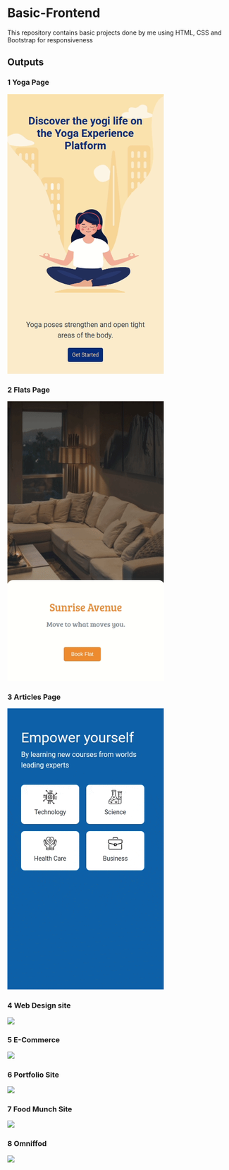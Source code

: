 # Basic-Frontend

This repository contains basic projects done by me using HTML, CSS and Bootstrap for responsiveness

## Outputs

### 1 Yoga Page
![](https://github.com/iamcharu18/Basic-Frontend/blob/main/1%20Yoga%20Page/yoga-output-v2.gif)

### 2 Flats Page
![](https://github.com/iamcharu18/Basic-Frontend/blob/main/2%20Flats%20Page/flats-output.gif)

### 3 Articles Page
![](https://github.com/iamcharu18/Basic-Frontend/blob/main/3%20Articles%20Page/articles-output-v2.gif)

### 4 Web Design site
![](https://github.com/iamcharu18/Basic-Frontend/blob/main/4%20Web%20Design%20Site/screen-capture.gif)

### 5 E-Commerce
![](https://github.com/iamcharu18/Basic-Frontend/blob/main/5%20E-Commerce/screen-capture%20(1).gif)

### 6 Portfolio Site
![](https://github.com/iamcharu18/Basic-Frontend/blob/main/6%20Portfolio%20Site/screen-capture%20(2).gif)

### 7 Food Munch Site
![](https://github.com/iamcharu18/Basic-Frontend/blob/main/7%20Food%20Munch/screen-capture%20(3).gif)

### 8 Omniffod
![](https://github.com/iamcharu18/Basic-Frontend/blob/main/8%20Omnifood/Omnifood%20Demo.gif)
